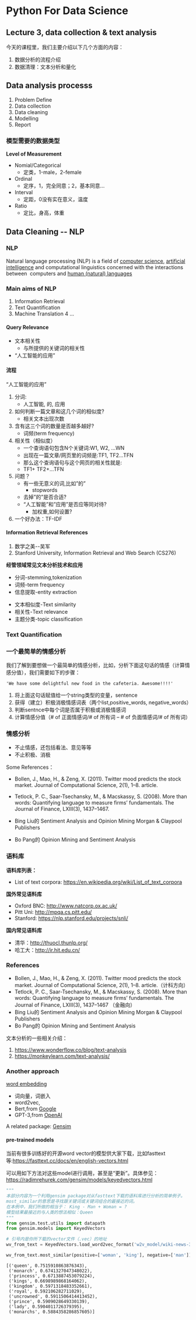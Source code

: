 # Python For Data Science

## Lecture 3, data collection & text analysis

今天的课程里，我们主要介绍以下几个方面的内容：

1. 数据分析的流程介绍
2. 数据清理：文本分析和量化

## Data analysis processs

1. Problem Define
2. Data collection
3. Data cleaning
4. Modelling
5. Report


### 模型需要的数据类型

**Level of Measurement**

- Nomial/Categorical
    - 定类，1-male，2-female
- Ordinal
    - 定序，1，完全同意；2，基本同意...
- Interval
    - 定距，0没有实在意义，温度
- Ratio
    - 定比，身高，体重

## Data Cleaning -- NLP

### NLP

Natural language processing (NLP) is a field of [computer science](https://en.wikipedia.org/wiki/Computer_science), [artificial intelligence](https://en.wikipedia.org/wiki/Computational_linguistics) and computational linguistics concerned with the interactions between  computers and [human (natural) languages](https://en.wikipedia.org/wiki/Natural_language)


### Main aims of NLP

1. Information Retrieval
2. Text Quantification
3. Machine Translation
4 ...

#### Query Relevance

- 文本相关性
    * 与所提供的关键词的相关性
- “人工智能的应用”


#### 流程

“人工智能的应用”

1. 分词: 
    - 人工智能, 的, 应用
2. 如何判断一篇文章和这几个词的相似度?
    - 相关文本出现次数
3. 含有这三个词的数量是否越多越好?
    - 词频(term frequency)
4. 相关性（相似度）
    - 一个查询语句包含N个关键词:W1, W2, …WN
    - 出现在一篇文章/网页里的词频是:TF1, TF2…TFN
    - 那么这个查询语句与这个网页的相关性就是:
    - TF1+ TF2+…TFN
5. 问题？
   - 有一些无意义的词,比如”的”
        * stopwords
    - 去掉”的”是否合适?
    - “人工智能”和”应用”是否应等同对待?
        * 加权重,如何设置?
6. 一个好办法：TF-IDF

#### Information Retrieval References

1. 数学之美--吴军
2. Stanford University, Information Retrieval and Web Search (CS276)


**经管领域常见文本分析技术和应用**

- 分词-stemming,tokenization
- 词频-term frequency
- 信息提取-entity extraction

* 文本相似度-Text similarity
* 相关性-Text relevance
* 主题分类-topic classification


### Text Quantification

### 一个最简单的情感分析

我们了解到要想做一个最简单的情感分析，比如，分析下面这句话的情感（计算情感分值），我们需要如下的步骤：

```
'We have some delightful new food in the cafeteria. Awesome!!!!'
```

1. 将上面这句话赋值给一个string类型的变量，sentence
2. 获得（建立）积极消极情感词表（两个list,positive_words, negative_words）
3. 判断sentnce中每个词是否属于积极或消极情感词
4. 计算情感分值（# of 正面情感词/# of 所有词 – # of 负面情感词/# of 所有词）

### 情感分析

- 不止情感，还包括看法、意见等等
- 不止积极、消极

Some References：

- Bollen, J., Mao, H., & Zeng, X. (2011). Twitter mood predicts the stock market. Journal of Computational Science, 2(1), 1–8. article.
- Tetlock, P. C., Saar-Tsechansky, M., & Macskassy, S. (2008). More than words: Quantifying language to measure firms’ fundamentals. The Journal of Finance, LXIII(3), 1437–1467.
 
- Bing Liu的 Sentiment Analysis and Opinion Mining Morgan & Claypool Publishers
- Bo Pang的 Opinion Mining and Sentiment Analysis


### 语料库

**语料库列表：**
- List of text corpora: https://en.wikipedia.org/wiki/List_of_text_corpora

**国外常见语料库**
- Oxford BNC: http://www.natcorp.ox.ac.uk/
- Pitt Uni: http://mpqa.cs.pitt.edu/
- Stanford: https://nlp.stanford.edu/projects/snli/

**国内常见语料库**
- 清华：http://thuocl.thunlp.org/
- 哈工大：http://ir.hit.edu.cn/


### References

- Bollen, J., Mao, H., & Zeng, X. (2011). Twitter mood predicts the stock market. Journal of Computational Science, 2(1), 1–8. article.（计科方向）
- Tetlock, P. C., Saar-Tsechansky, M., & Macskassy, S. (2008). More than words: Quantifying language to measure firms’ fundamentals. The Journal of Finance, LXIII(3), 1437–1467 （金融向）
- Bing Liu的 Sentiment Analysis and Opinion Mining Morgan & Claypool Publishers
- Bo Pang的 Opinion Mining and Sentiment Analysis


文本分析的一些相关介绍：

1. https://www.wonderflow.co/blog/text-analysis
2. https://monkeylearn.com/text-analysis/


### Another approach

[word embedding](https://en.wikipedia.org/wiki/Word_embedding)

- 词向量，词嵌入
- word2vec, 
- Bert,from [Google](https://blog.google/products/search/search-language-understanding-bert/)
- GPT-3,from [OpenAI](https://openai.com/blog/openai-api/)

A related package:
[Gensim](https://radimrehurek.com/gensim/)

#### pre-trained models

当前有很多训练好的开源word vector的模型供大家下载，比如fasttext等:https://fasttext.cc/docs/en/english-vectors.html

可以用如下方法对这些model进行调用，甚至是“更新”。具体参见：
https://radimrehurek.com/gensim/models/keyedvectors.html


```python
"""
本部分内容为一个利用gensim package对从fasttext下载的语料库进行分析的简单例子。
most_similar的意思是寻找跟关键词或关键词组合的最接近的词。
在本例中，我们所做的相当于： King - Man + Woman = ?
模型结果最接近的与人类的想法相似：Queen
"""
from gensim.test.utils import datapath
from gensim.models import KeyedVectors 

# 引号内是你所下载的vector文件（.vec）的地址
wv_from_text = KeyedVectors.load_word2vec_format('w2v_model/wiki-news-300d-1M.vec')

wv_from_text.most_similar(positive=['woman', 'king'], negative=['man'])
```




    [('queen', 0.7515910863876343),
     ('monarch', 0.6741327047348022),
     ('princess', 0.6713887453079224),
     ('kings', 0.6698989868164062),
     ('kingdom', 0.5971318483352661),
     ('royal', 0.592106282711029),
     ('uncrowned', 0.5911506414413452),
     ('prince', 0.5909028649330139),
     ('lady', 0.5904011726379395),
     ('monarchs', 0.5884358286857605)]



